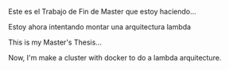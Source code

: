 Este es el Trabajo de Fin de Master que estoy haciendo...

Estoy ahora intentando montar una arquitectura lambda

This is my Master's Thesis...

Now, I'm make a cluster with docker to do a lambda arquitecture.